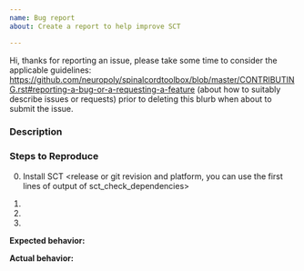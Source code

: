 ```yaml
---
name: Bug report
about: Create a report to help improve SCT

---
```


Hi, thanks for reporting an issue, please take some time to consider the applicable guidelines:
https://github.com/neuropoly/spinalcordtoolbox/blob/master/CONTRIBUTING.rst#reporting-a-bug-or-a-requesting-a-feature
(about how to suitably describe issues or requests) prior to deleting this blurb when about to submit the issue.

### Description

<Description of the issue>

### Steps to Reproduce

0. Install SCT <release or git revision and platform, you can use the
   first lines of output of sct_check_dependencies>

1. <First Step>

2. <Second Step>

3. <and so on...>

**Expected behavior:** <What you expect to happen>

**Actual behavior:** <What actually happens>

